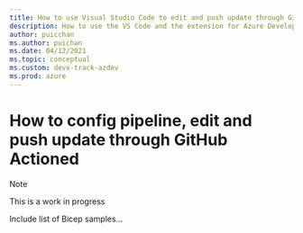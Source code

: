 ```yaml
---
title: How to use Visual Studio Code to edit and push update through GitHub Action
description: How to use the VS Code and the extension for Azure Developer CLI to push update through GitHub Action.
author: puicchan
ms.author: puichan
ms.date: 04/12/2021
ms.topic: conceptual
ms.custom: devx-track-azdev
ms.prod: azure
---
```

#  How to config pipeline, edit and push update through GitHub Actioned

> [!NOTE] 
> This is a work in progress

Include list of Bicep samples...